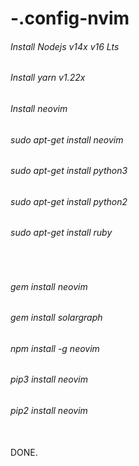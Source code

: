 # -.config-nvim
<h6>Install Nodejs v14x v16 Lts</h6>
<h6>Install yarn v1.22x</h6>
<h6>Install neovim</h6>
<h6>sudo apt-get install neovim </h6>
<h6>sudo apt-get install python3</h6>
<h6>sudo apt-get install python2</h6>
<h6>sudo apt-get install ruby</h6>
<br>
<h6>gem install neovim</h6>
<h6>gem install solargraph</h6>
<h6>npm install -g neovim</h6>
<h6>pip3 install neovim</h6>
<h6>pip2 install neovim</h6>
<br>
DONE.
